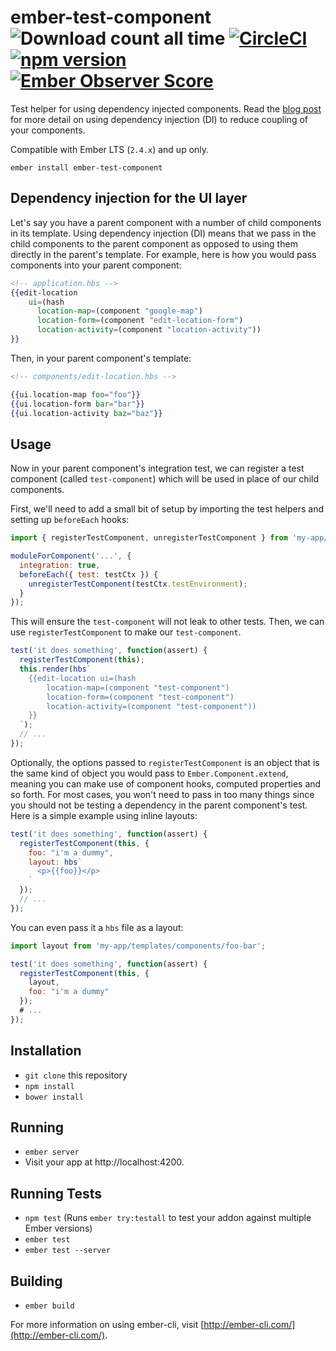 # ember-test-component ![Download count all time](https://img.shields.io/npm/dt/ember-test-component.svg) [![CircleCI](https://circleci.com/gh/poteto/ember-test-component.svg?style=shield)](https://circleci.com/gh/poteto/ember-test-component) [![npm version](https://badge.fury.io/js/ember-test-component.svg)](https://badge.fury.io/js/ember-test-component) [![Ember Observer Score](http://emberobserver.com/badges/ember-test-component.svg)](http://emberobserver.com/addons/ember-test-component)

Test helper for using dependency injected components. Read the [blog post](https://emberway.io/component-dependency-injection-in-ember-js-a46a39a5d30a#.6do6b9t6o) for more detail on using dependency injection (DI) to reduce coupling of your components.

Compatible with Ember LTS (`2.4.x`) and up only.

```
ember install ember-test-component
```

## Dependency injection for the UI layer

Let's say you have a parent component with a number of child components in its template. Using dependency injection (DI) means that we pass in the child components to the parent component as opposed to using them directly in the parent's template. For example, here is how you would pass components into your parent component:

```hbs
<!-- application.hbs -->
{{edit-location 
    ui=(hash
      location-map=(component "google-map")
      location-form=(component "edit-location-form")
      location-activity=(component "location-activity"))
}}
```

Then, in your parent component's template:

```hbs
<!-- components/edit-location.hbs -->

{{ui.location-map foo="foo"}}
{{ui.location-form bar="bar"}}
{{ui.location-activity baz="baz"}}
```

## Usage

Now in your parent component's integration test, we can register a test component (called `test-component`) which will be used in place of our child components.

First, we'll need to add a small bit of setup by importing the test helpers and setting up `beforeEach` hooks:

```js
import { registerTestComponent, unregisterTestComponent } from 'my-app/tests/ember-test-component';

moduleForComponent('...', {
  integration: true,
  beforeEach({ test: testCtx }) {
    unregisterTestComponent(testCtx.testEnvironment);
  }
});
```

This will ensure the `test-component` will not leak to other tests. Then, we can use `registerTestComponent` to make our `test-component`.

```js
test('it does something', function(assert) {
  registerTestComponent(this);
  this.render(hbs`
    {{edit-location ui=(hash
        location-map=(component "test-component")
        location-form=(component "test-component")
        location-activity=(component "test-component"))
    }}
  `);
  // ...
});
```

Optionally, the options passed to `registerTestComponent` is an object that is the same kind of object you would pass to `Ember.Component.extend`, meaning you can make use of component hooks, computed properties and so forth. For most cases, you won't need to pass in too many things since you should not be testing a dependency in the parent component's test. Here is a simple example using inline layouts:

```js
test('it does something', function(assert) {
  registerTestComponent(this, {
    foo: "i'm a dummy",
    layout: hbs`
      <p>{{foo}}</p>
    `
  });
  // ...
});
```

You can even pass it a `hbs` file as a layout:

```js
import layout from 'my-app/templates/components/foo-bar';

test('it does something', function(assert) {
  registerTestComponent(this, {
    layout,
    foo: "i'm a dummy"
  });
  # ... 
});
```

## Installation

* `git clone` this repository
* `npm install`
* `bower install`

## Running

* `ember server`
* Visit your app at http://localhost:4200.

## Running Tests

* `npm test` (Runs `ember try:testall` to test your addon against multiple Ember versions)
* `ember test`
* `ember test --server`

## Building

* `ember build`

For more information on using ember-cli, visit [http://ember-cli.com/](http://ember-cli.com/).
